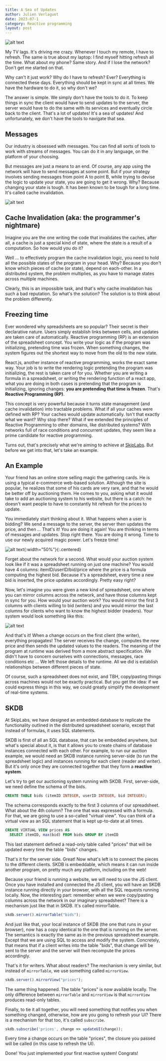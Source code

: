 ```yaml
---
title: A Sea of Updates
author: Julien Verlaguet
date: 2023-07-1
category: Reactive programming
layout: post
---
```


![alt text](../img/lostocean.png)

My TV lags. It's driving me crazy. Whenever I touch my remote, I have
to refresh. The same is true about my laptop: I find myself hitting
refresh all the time. What about my phone? Same story. And if I lose
the network? Don't get me started on that.

Why can't it just work? Why do I have to refresh? Ever? Everything is
connected these days. Everything should be kept in sync at all times.
We have the hardware to do it, so why don't we?

The answer is simple. We simply don't have the tools to do it. To keep
things in sync the client would have to send updates to the server,
the server would have to do the same with its services and eventually
circle back to the client. That's a lot of updates! It's a sea of
updates! And unfortunately, we don't have the tools to navigate that
sea.

## Messages

Our industry is obsessed with messages. You can find all sorts of
tools to work with streams of messages. You can do it in any language,
on the platform of your choosing.

But messages are just a means to an end. Of course, any app using the
network will have to send messages at some point. But if your strategy
involves sending messages from point A to point B, while trying to
devise the logic to update your state, you are going to get it
wrong. Why?  Because changing your state is tough. It has been known
to be tough for a long time. It's called cache invalidation.

![alt text](../img/ABCache.png)

## Cache Invalidation (aka: the programmer's nightmare)

Imagine you are the one writing the code that invalidates the caches,
after all, a cache is just a special kind of state, where the state is
a result of a computation. So how would you do it?

Well ... to effectively program the cache invalidation logic, you need
to hold all the possible states of the program in your head. Why?
Because you don't know which pieces of cache (or state), depend on
each-other. In a distributed system, the problem multiplies, as you
have to manage states across multiple machines.

Clearly, this is an impossible task, and that's why cache invalidation
has such a bad reputation. So what's the solution? The solution is to
think about the problem differently.

## Freezing time

Ever wondered why spreadsheets are so popular? Their secret is their
declarative nature. Users simply establish links between cells, and
updates are taken care of automatically. Reactive programming (RP) is
an extension of the spreadsheet concept. You write your logic as if
the program was initializing, pretending time was frozen. When
something changes, the system figures out the shortest way to move
from the old to the new state.

React.js, another instance of reactive programming, works the exact
same way. Your job is to write the rendering logic pretending the
program was initializing, the rest is taken care of for you. Whether
you are writing a formula in a spreadsheet, or writing the rendering
function of a react app, what you are doing in both cases is
pretending that the program is initializing, ignoring changes: **you
are pretending that time is frozen**. That's **Reactive Programming
(RP)**.

This concept is very powerful because it turns state management (and
cache invalidation) into tractable problems. What if all your caches
were defined with RP? Your caches would update automatically. Isn't
that exactly what we want?  Why stop there?  What if we extended the
principles of Reactive Programming to other domains, like distributed
systems? With networks full of race conditions and concurrent updates,
they seem like a prime candidate for reactive programming.

Turns out, that's precisely what we're aiming to achieve at
[SkipLabs](https://skiplabs.io/). But before we get into that, let's
take an example.

## An Example

Your friend has an online store selling magic the gathering cards. He
is using a typical e-commerce web-based solution. Although the site is
popular, he realizes that some of his cards are very rare, and that he
would be better off by auctioning them. He comes to you, asking what
it would take to add an auctioning system to his website, but there is
a catch: he doesn't want people to have to constantly hit refresh for
the prices to update.

You immediately start thinking about it. What happens when a user is
bidding? We send a message to the server, the server then updates the
price, and then ... That's it! You are doing it again! You are
thinking in terms of messages and updates. Stop right there. You are
doing it wrong. Time to use our newly acquired magic power. Let's
freeze time!

![alt text](../img/magic_card.png){:width="50%"}{:.centered}

Forget about the network for a second. What would your auction system
look like if it was a spreadsheet running on just one machine?  You
would have 4 columns: itemID/userID/bid/price where the price is a
formula computing the highest bid. Because it's a spreadsheet,
every time a new bid is inserted, the price updates accordingly. Pretty
easy right?

Now, let's imagine you were given a new kind of spreadsheet, one where
you can mirror columns across the network, and have those columns kept
in sync for you. How would your auction work? You would mirror the
first 3 columns with clients willing to bid (writers) and you would
mirror the last columns for clients who want to know the highest
bidder (readers). Your system would look something like this:

![alt text](../img/auction_spreadsheet.png)

And that's it! When a change occurs on the first client (the writer),
everything propagates! The server receives the change, computes the
new price and then sends the updated values to the readers. The meaning
of the program at runtime was derived from a more abstract
specification. We didn't have to concern ourselves with connections,
messages, race conditions etc ... We left those details to the
runtime. All we did is establish relationships between different
pieces of state.

 Of course, such a spreadsheet does not exist, and TBH, copy/pasting
things across machines would not be exactly practical. But you get the
idea: if we could express things in this way, we could greatly
simplify the development of real-time systems.

## SKDB

At SkipLabs, we have designed an embedded database to replicate the
functionality outlined in the distributed spreadsheet scenario, except
that instead of formulas, it uses SQL statements.

SKDB is first of all an SQL database, that can be embedded anywhere,
but what's special about it, is that it allows you to create chains of
database instances connected with each other. For example, to run our
auction example, we would need an SKDB instance running server-side
(to run the spreadsheet logic) and instances running for each client
(reader and writer). But it's only once they are connected together
that they form a **reactive system**.

Let's try to get our auctioning system running with SKDB. First,
server-side, we need define the schema of the bids.

```sql
CREATE TABLE bids (itemID INTEGER, userID INTEGER, bid INTEGER);
```

The schema corresponds exactly to the first 3 columns of our
spreadsheet. What about the 4th column? The one that was expressed
with a formula. For that, we are going to use a so-called "virtual
view". You can think of a virtual view as an SQL statement that is
kept up-to-date at all times.

```sql
CREATE VIRTUAL VIEW prices AS
  SELECT itemID, max(bid) FROM bids GROUP BY itemID
```

This last statement defined a read-only table called "prices" that will
be updated every time the table "bids" changes.

That's it for the server side. Great! Now what's left is to connect
the pieces to the different clients. SKDB is embeddable, which means
it can run inside another program, on pretty much any platform,
including on the web!

Because your friend is running a website, we will need to use the JS
client. Once you have installed and connected the JS client, you will
have an SKDB instance running directly in your browser, with all the
SQL requests running locally. Now, the interesting part: remember when
we were copy/pasting columns across the network in our imaginary
spreadsheet?  There is a mechanism just like that in SKDB. It's called
mirrorTable.

```js
skdb.server().mirrorTable("bids");
```

And just like that, your local instance of SKDB (the one that
runs in your browser), now has a copy identical to the one that is
running on the server. The semantics is exactly the same as in the
previous spreadsheet example. Except that we are using SQL to access
and modify the system. Concretely, that means that if a client writes
into the table "bids", that change will be sent to the server and the
server will then recompute the prices accordingly.

That's it for writers. What about readers? The mechanism is very
similar, but instead of ```mirrorTable```, we use something called ```mirrorView```.

```js
skdb.server().mirrorView("prices");
```

The same thing happened. The table "prices" is now available
locally. The only difference between ```mirrorTable``` and
```mirrorView``` is that ```mirrorView``` produces read-only tables.

Finally, to tie it all together, you will need something that notifies
you when something changed, otherwise, how are you going to refresh
your UI? There is a mechanism for that too, it's called ```subscribe```.

```js
skdb.subscribe('prices', change => updateUI(change));
```

Every time a change occurs on the table "prices", the closure you
passed will be called (in this case to refresh the UI).

Done! You just implemented your first reactive system! Congrats!